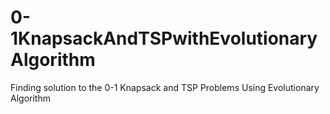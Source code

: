 # 0-1KnapsackAndTSPwithEvolutionaryAlgorithm
Finding solution to the 0-1 Knapsack and TSP Problems Using Evolutionary Algorithm
